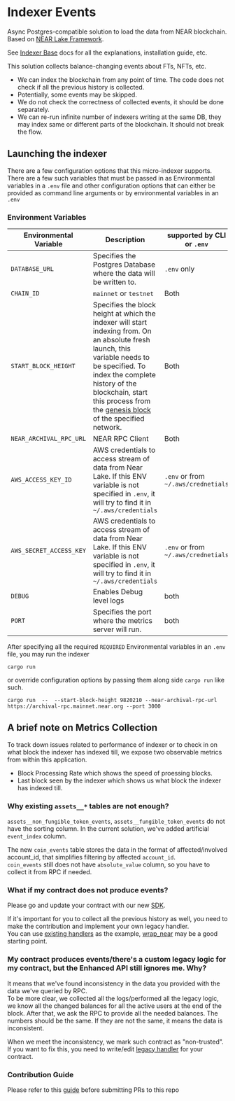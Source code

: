 # Indexer Events

Async Postgres-compatible solution to load the data from NEAR blockchain.
Based on [NEAR Lake Framework](https://github.com/near/near-lake-framework-rs).

See [Indexer Base](https://github.com/near/near-indexer-base#indexer-base) docs for all the explanations, installation guide, etc.

This solution collects balance-changing events about FTs, NFTs, etc.

- We can index the blockchain from any point of time. The code does not check if all the previous history is collected.
- Potentially, some events may be skipped.
- We do not check the correctness of collected events, it should be done separately.
- We can re-run infinite number of indexers writing at the same DB, they may index same or different parts of the blockchain. It should not break the flow.

## Launching the indexer

There are a few configuration options that this micro-indexer supports. There are a few such variables that must be passed in as Environmental variables in a `.env` file and other configuration options that can either be provided as command line arguments or by environmental variables in an `.env`

### Environment Variables

| Environmental Variable             | Description                   | supported by CLI or `.env`                       | Required                   |
| ----------------- | ------------------------------------------------------------------ | --------------------------------------------- |  -------------------------------- |
| `DATABASE_URL`  | Specifies the Postgres Database where the data will be written to. |  `.env` only  | Required |
| `CHAIN_ID` | `mainnet` or `testnet` |  Both | Required |
| `START_BLOCK_HEIGHT` | Specifies the block height at which the indexer will start indexing from. On an absolute fresh launch, this variable needs to be specified. To index the complete history of the blockchain, start this process from the [genesis block](https://explorer.near.org/stats) of the specified network. |  Both |  Required on fresh start|
| `NEAR_ARCHIVAL_RPC_URL` | NEAR RPC Client | Both |  Required |
| `AWS_ACCESS_KEY_ID` | AWS credentials to access stream of data from Near Lake. If this ENV variable is not specified in `.env`, it will try to find it in `~/.aws/credentials` | `.env` or from `~/.aws/crednetials` | required |
| `AWS_SECRET_ACCESS_KEY` | AWS credentials to access stream of data from Near Lake. If this ENV variable is not specified in `.env`, it will try to find it in `~/.aws/credentials` | `.env` or from `~/.aws/crednetials` | required |
| `DEBUG`  | Enables Debug level logs | both | optional |
| `PORT` | Specifies the port where the metrics server will run. | both | optional |

After specifying all the required `REQUIRED` Environmental variables in an `.env` file, you may run the indexer 
```shell
cargo run
```
or override configuration options by passing them along side `cargo run` like such. 
```shell
cargo run  --  --start-block-height 9820210 --near-archival-rpc-url https://archival-rpc.mainnet.near.org --port 3000

```
## A brief note on Metrics Collection
To track down issues related to performance of indexer or to check in on what block the indexer has indexed till, we expose two observable metrics from within this application. 
- Block Processing Rate which shows the speed of proessing blocks. 
- Last block seen by the indexer which shows us what block the indexer has indexed till. 

### Why existing `assets__*` tables are not enough?

`assets__non_fungible_token_events`, `assets__fungible_token_events` do not have the sorting column.
In the current solution, we've added artificial `event_index` column.

The new `coin_events` table stores the data in the format of affected/involved account_id, that simplifies filtering by affected `account_id`.  
`coin_events` still does not have `absolute_value` column, so you have to collect it from RPC if needed.

### What if my contract does not produce events?

Please go and update your contract with our new [SDK](https://github.com/near/near-sdk-rs).

If it's important for you to collect all the previous history as well, you need to make the contribution and implement your own legacy handler.  
You can use [existing handlers](src/db_adapters/coin/legacy) as the example, [wrap_near](src/db_adapters/coin/legacy/wrap_near.rs) may be a good starting point.

### My contract produces events/there's a custom legacy logic for my contract, but the Enhanced API still ignores me. Why?

It means that we've found inconsistency in the data you provided with the data we've queried by RPC.  
To be more clear, we collected all the logs/performed all the legacy logic, we know all the changed balances for all the active users at the end of the block.
After that, we ask the RPC to provide all the needed balances.
The numbers should be the same.
If they are not the same, it means the data is inconsistent.

When we meet the inconsistency, we mark such contract as "non-trusted".  
If you want to fix this, you need to write/edit [legacy handler](src/db_adapters/coin/legacy/DOC.md) for your contract.

### Contribution Guide

Please refer to this [guide](https://github.com/near/near-indexer-for-explorer/blob/master/CONTRIBUTING.md) before submitting PRs to this repo 